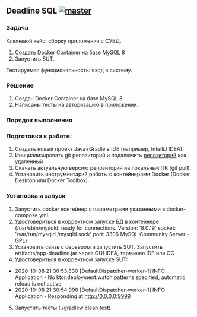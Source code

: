 ## Deadline SQL [![master](https://github.com/aeontal/aqa-3.2/actions/workflows/gradle.yml/badge.svg?branch=main)](https://github.com/aeontal/aqa-3.2/actions/workflows/gradle.yml)

### Задача

Ключевой кейс: сборку приложения с СУБД.


1. Создать Docker Container на базе MySQL 8 
2. Запустить SUT.

Тестируемая функциональность: вход в систему.

### Решение

1. Создан  Docker Container на базе MySQL 8.
2. Написаны тесты на авторизацию в приложении.

### Порядок выполнения

### Подготовка к работе: 

1. Создать новый проект Java+Gradle в IDE (например, IntelliJ IDEA).
2. Инициализировать git репозиторий и подключить [репозиторий](https://github.com/aeontal/aqa-3.2) как удаленный
3. Скачать актуальную версию репозитория на локальный ПК (git pull).
5. Установить инструментарий работы с контейнерами Docker (Docker Desktop или Docker Toolbox) 

### Установка и запуск

1. Запустить docker контейнер с параметрами указанными в docker-compose.yml. 
2. Удостовериться в корректном запуске БД в контейнере (/usr/sbin/mysqld: ready for connections. Version: '8.0.19'  socket: '/var/run/mysqld /mysqld.sock'  port: 3306  MySQL Community Server - GPL)
3. Установить связь с сервером и запустить SUT. Запустить artifacts/app-deadline.jar через GUI IDEA, терминал IDE или ОС
4. Удостовериться в корректном запуске SUT:
 * 2020-10-08 21:30:53.830 [DefaultDispatcher-worker-1] INFO  Application - No ktor.deployment.watch patterns specified, automatic reload is not active
 * 2020-10-08 21:30:54.998 [DefaultDispatcher-worker-1] INFO  Application - Responding at http://0.0.0.0:9999
5. Запустить тесты (./gradlew clean test) 
